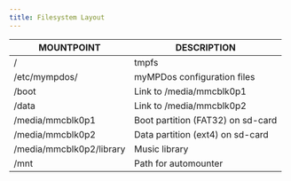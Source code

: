 ```yaml
---
title: Filesystem Layout
---
```


| MOUNTPOINT | DESCRIPTION |
| ---------- | ----------- |
| / | tmpfs |
| /etc/mympdos/ | myMPDos configuration files |
| /boot | Link to /media/mmcblk0p1 |
| /data | Link to /media/mmcblk0p2 |
| /media/mmcblk0p1 | Boot partition (FAT32) on sd-card |
| /media/mmcblk0p2 | Data partition (ext4) on sd-card |
| /media/mmcblk0p2/library | Music library |
| /mnt | Path for automounter |
